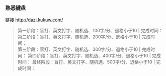 ### 熟悉键盘
链接 http://dazi.kukuw.com/  
>第一阶段：盲打、英文打字、随机选、100字/分、退格小于10 | 完成时间：  
>第二阶段：盲打、英文打字、随机选、200字/分、退格小于10 | 完成时间：  
>第三阶段：盲打、英文打字、随机选、300字/分、退格小于10 | 完成时间：
>第四阶段：盲打、英文打字、随机选、400字/分、退格小于10 | 完成时间：
>最终阶段：盲打、英文打字、随机选、500字/分、退格小于10 | 完成时间：
